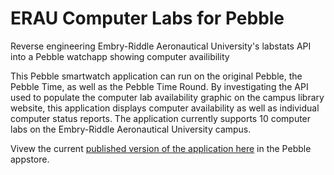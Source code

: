 # ERAU Computer Labs for Pebble
Reverse engineering Embry-Riddle Aeronautical University's labstats API into a Pebble watchapp showing computer availibility 

This Pebble smartwatch application can run on the original Pebble, the Pebble Time, as well as the Pebble Time Round. By investigating the API used to populate the computer lab availability graphic on the campus library website, this application displays computer availability as well as individual computer status reports. The application currently supports 10 computer labs on the Embry-Riddle Aeronautical University campus. 

Vivew the current [published version of the application here](https://apps.getpebble.com/en_US/application/56fda334a091ba5b7a00000e?query=erau&section=watchapps) in the Pebble appstore.
